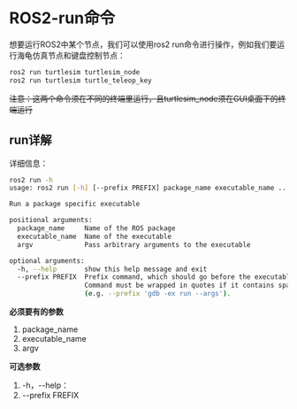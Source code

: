 # ROS2-run命令

想要运行ROS2中某个节点，我们可以使用ros2 run命令进行操作，例如我们要运行海龟仿真节点和键盘控制节点：

```bash
ros2 run turtlesim turtlesim_node
ros2 run turtlesim turtle_teleop_key
```

~~注意：这两个命令须在不同的终端里运行，且turtlesim_node须在GUI桌面下的终端运行~~

## run详解

详细信息：

```bash
ros2 run -h
usage: ros2 run [-h] [--prefix PREFIX] package_name executable_name ...

Run a package specific executable

positional arguments:
  package_name     Name of the ROS package
  executable_name  Name of the executable
  argv             Pass arbitrary arguments to the executable

optional arguments:
  -h, --help       show this help message and exit
  --prefix PREFIX  Prefix command, which should go before the executable.
                   Command must be wrapped in quotes if it contains spaces
                   (e.g. --prefix 'gdb -ex run --args').
```

**必须要有的参数**
1. package_name
2. executable_name
3. argv

**可选参数**
1. -h，--help：
2. --prefix FREFIX

